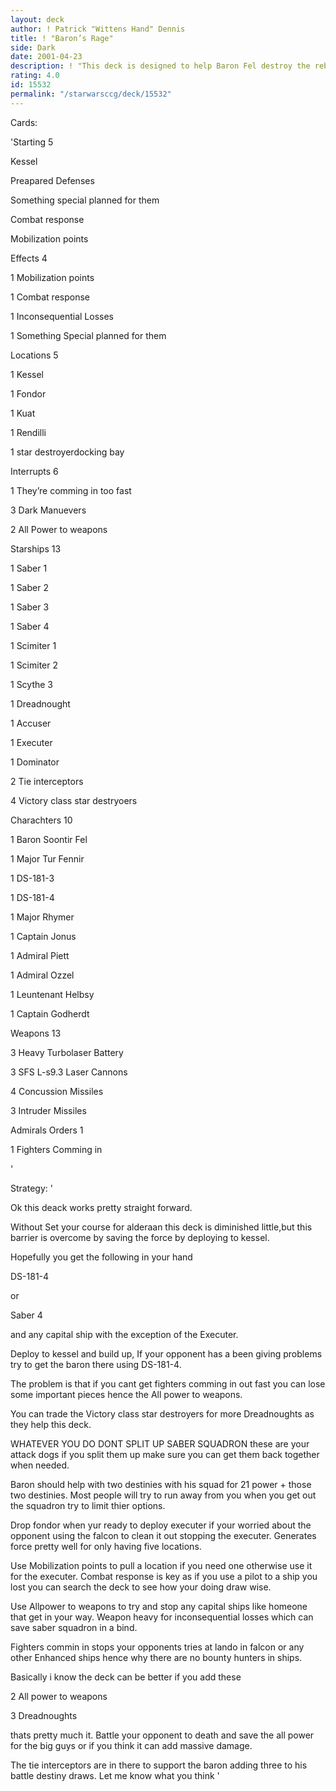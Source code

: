 ```yaml
---
layout: deck
author: ! Patrick "Wittens Hand" Dennis
title: ! "Baron’s Rage"
side: Dark
date: 2001-04-23
description: ! "This deck is designed to help Baron Fel destroy the rebels.Use with care a few changes can be made to accomadate."
rating: 4.0
id: 15532
permalink: "/starwarsccg/deck/15532"
---
```

Cards: 

'Starting 5

Kessel

Preapared Defenses

Something special planned for them

Combat response

Mobilization points


Effects 4

1 Mobilization points

1 Combat response

1 Inconsequential Losses

1 Something Special planned for them


Locations 5

1 Kessel

1 Fondor

1 Kuat

1 Rendilli

1 star destroyerdocking bay


Interrupts 6

1 They’re comming in too fast

3 Dark Manuevers

2 All Power to weapons


Starships 13

1 Saber 1

1 Saber 2

1 Saber 3

1 Saber 4

1 Scimiter 1

1 Scimiter 2

1 Scythe 3

1 Dreadnought

1 Accuser

1 Executer

1 Dominator

2 Tie interceptors

4 Victory class star destryoers


Charachters 10

1 Baron Soontir Fel

1 Major Tur Fennir

1 DS-181-3

1 DS-181-4

1 Major Rhymer

1 Captain Jonus

1 Admiral Piett

1 Admiral Ozzel

1 Leuntenant Helbsy

1 Captain Godherdt


Weapons 13

3 Heavy Turbolaser Battery

3 SFS L-s9.3 Laser Cannons

4 Concussion Missiles

3 Intruder Missiles


Admirals Orders 1

1 Fighters Comming in


'

Strategy: '

Ok this deack works pretty straight forward.


Without Set your course for alderaan this deck is diminished little,but this barrier is overcome by saving the force by deploying to kessel.


Hopefully you get the following in your hand

DS-181-4

or

Saber 4

and any capital ship with the exception of the Executer.


Deploy to kessel and build up, If your opponent has a been giving problems try to get the baron there using DS-181-4.

The problem is that if you cant get fighters comming in out fast you can lose some important pieces hence the All power to weapons.

You can trade the Victory class star destroyers for more Dreadnoughts as they help this deck.

WHATEVER YOU DO DONT SPLIT UP SABER SQUADRON these are your attack dogs if you split them up make sure you can get them back together when needed.

Baron should help with two destinies with his squad for 21 power + those two destinies. Most people will try to run away from you when you get out the squadron try to limit thier options.

Drop fondor when yur ready to deploy executer if your worried about the opponent using the falcon to clean it out stopping the executer. Generates force pretty well for only having five locations.

Use Mobilization points to pull a location if you need one otherwise use it for the executer. Combat response is key as if you use a pilot to a ship you lost you can search the deck to see how your doing draw wise.


Use Allpower to weapons to try and stop any capital ships like homeone that get in your way. Weapon heavy for inconsequential losses which can save saber squadron in a bind. 


Fighters commin in stops your opponents tries at lando in falcon or any other Enhanced ships hence why there are no bounty hunters in ships.


Basically i know the deck can be better if you add these

2 All power to weapons

3 Dreadnoughts


thats pretty much it. Battle your opponent to death and save the all power for the big guys or if you think it can add massive damage.

The tie interceptors are in there to support the baron adding three to his battle destiny draws. Let me know what you think '
